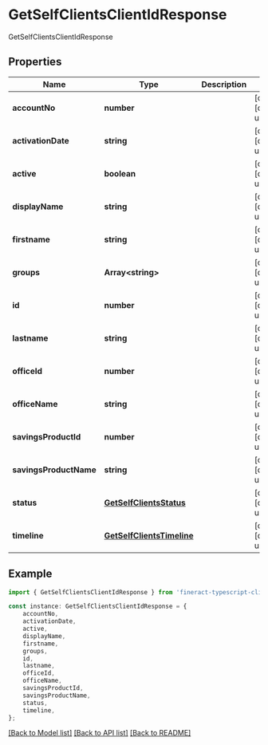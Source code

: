 # GetSelfClientsClientIdResponse

GetSelfClientsClientIdResponse

## Properties

Name | Type | Description | Notes
------------ | ------------- | ------------- | -------------
**accountNo** | **number** |  | [optional] [default to undefined]
**activationDate** | **string** |  | [optional] [default to undefined]
**active** | **boolean** |  | [optional] [default to undefined]
**displayName** | **string** |  | [optional] [default to undefined]
**firstname** | **string** |  | [optional] [default to undefined]
**groups** | **Array&lt;string&gt;** |  | [optional] [default to undefined]
**id** | **number** |  | [optional] [default to undefined]
**lastname** | **string** |  | [optional] [default to undefined]
**officeId** | **number** |  | [optional] [default to undefined]
**officeName** | **string** |  | [optional] [default to undefined]
**savingsProductId** | **number** |  | [optional] [default to undefined]
**savingsProductName** | **string** |  | [optional] [default to undefined]
**status** | [**GetSelfClientsStatus**](GetSelfClientsStatus.md) |  | [optional] [default to undefined]
**timeline** | [**GetSelfClientsTimeline**](GetSelfClientsTimeline.md) |  | [optional] [default to undefined]

## Example

```typescript
import { GetSelfClientsClientIdResponse } from 'fineract-typescript-client';

const instance: GetSelfClientsClientIdResponse = {
    accountNo,
    activationDate,
    active,
    displayName,
    firstname,
    groups,
    id,
    lastname,
    officeId,
    officeName,
    savingsProductId,
    savingsProductName,
    status,
    timeline,
};
```

[[Back to Model list]](../README.md#documentation-for-models) [[Back to API list]](../README.md#documentation-for-api-endpoints) [[Back to README]](../README.md)
